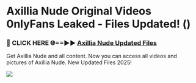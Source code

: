 # Axillia Nude Original Videos 0nlyFans Leaked - Files Updated! ()

<h3>🔴 CLICK HERE 🌐==►► <a href="https://tinyurl.com/leaks-videos" rel="nofollow">Axillia Nude Updated Files</a></h3>

Get Axillia Nude and all content. Now you can access all videos and pictures of Axillia Nude. New Updated Files 2025!

[![](https://i.imgur.com/KQgVmj3.gif)](https://tinyurl.com/leaks-videos)